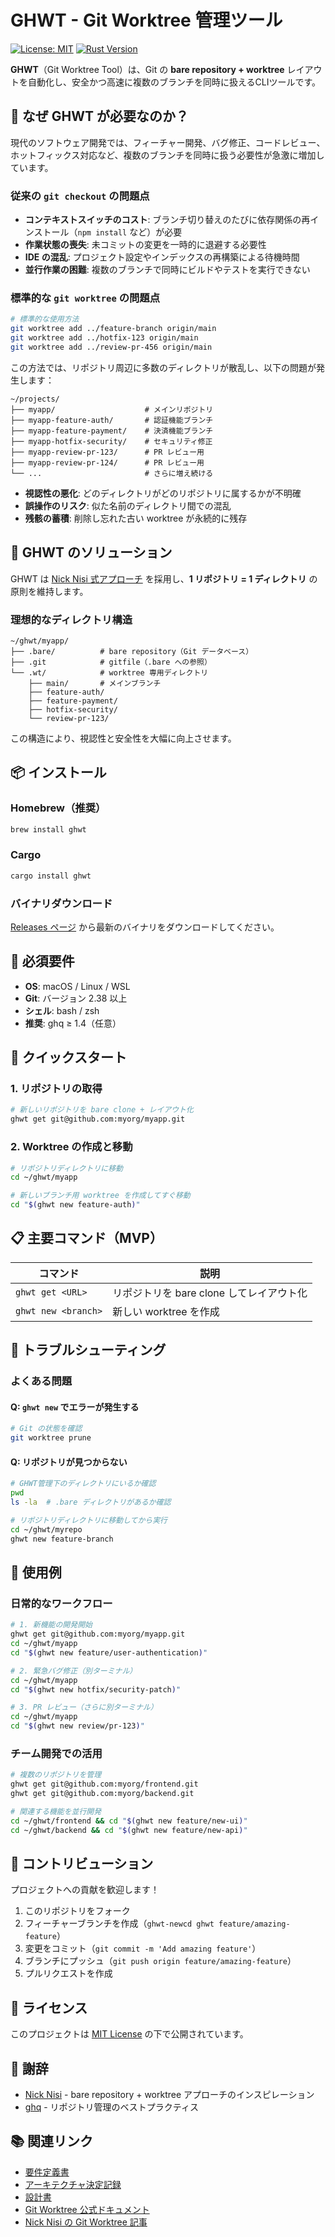 # GHWT - Git Worktree 管理ツール

[![License: MIT](https://img.shields.io/badge/License-MIT-yellow.svg)](https://opensource.org/licenses/MIT) [![Rust Version](https://img.shields.io/badge/rust-1.87.0-orange.svg)](https://www.rust-lang.org)

**GHWT**（Git Worktree Tool）は、Git の **bare repository + worktree** レイアウトを自動化し、安全かつ高速に複数のブランチを同時に扱えるCLIツールです。

## 🎯 なぜ GHWT が必要なのか？

現代のソフトウェア開発では、フィーチャー開発、バグ修正、コードレビュー、ホットフィックス対応など、複数のブランチを同時に扱う必要性が急激に増加しています。

### 従来の `git checkout` の問題点

- **コンテキストスイッチのコスト**: ブランチ切り替えのたびに依存関係の再インストール（`npm install` など）が必要
- **作業状態の喪失**: 未コミットの変更を一時的に退避する必要性
- **IDE の混乱**: プロジェクト設定やインデックスの再構築による待機時間
- **並行作業の困難**: 複数のブランチで同時にビルドやテストを実行できない

### 標準的な `git worktree` の問題点

```bash
# 標準的な使用方法
git worktree add ../feature-branch origin/main
git worktree add ../hotfix-123 origin/main
git worktree add ../review-pr-456 origin/main
```

この方法では、リポジトリ周辺に多数のディレクトリが散乱し、以下の問題が発生します：

```
~/projects/
├── myapp/                    # メインリポジトリ
├── myapp-feature-auth/       # 認証機能ブランチ
├── myapp-feature-payment/    # 決済機能ブランチ
├── myapp-hotfix-security/    # セキュリティ修正
├── myapp-review-pr-123/      # PR レビュー用
├── myapp-review-pr-124/      # PR レビュー用
└── ...                       # さらに増え続ける
```

- **視認性の悪化**: どのディレクトリがどのリポジトリに属するかが不明確
- **誤操作のリスク**: 似た名前のディレクトリ間での混乱
- **残骸の蓄積**: 削除し忘れた古い worktree が永続的に残存

## 🚀 GHWT のソリューション

GHWT は [Nick Nisi 式アプローチ](https://nicknisi.com/posts/git-worktrees/) を採用し、**1 リポジトリ = 1 ディレクトリ** の原則を維持します。

### 理想的なディレクトリ構造

```
~/ghwt/myapp/
├── .bare/          # bare repository（Git データベース）
├── .git            # gitfile（.bare への参照）
└── .wt/            # worktree 専用ディレクトリ
    ├── main/       # メインブランチ
    ├── feature-auth/
    ├── feature-payment/
    ├── hotfix-security/
    └── review-pr-123/
```

この構造により、視認性と安全性を大幅に向上させます。

## 📦 インストール

### Homebrew（推奨）

```bash
brew install ghwt
```

### Cargo

```bash
cargo install ghwt
```

### バイナリダウンロード

[Releases ページ](https://github.com/shun/ghwt/releases) から最新のバイナリをダウンロードしてください。

## 🔧 必須要件

- **OS**: macOS / Linux / WSL
- **Git**: バージョン 2.38 以上
- **シェル**: bash / zsh
- **推奨**: ghq ≥ 1.4（任意）

## 🚀 クイックスタート

### 1. リポジトリの取得

```bash
# 新しいリポジトリを bare clone + レイアウト化
ghwt get git@github.com:myorg/myapp.git
```

### 2. Worktree の作成と移動

```bash
# リポジトリディレクトリに移動
cd ~/ghwt/myapp

# 新しいブランチ用 worktree を作成してすぐ移動
cd "$(ghwt new feature-auth)"
```

## 📋 主要コマンド（MVP）

| コマンド | 説明 |
|----------|------|
| `ghwt get <URL>` | リポジトリを bare clone してレイアウト化 |
| `ghwt new <branch>` | 新しい worktree を作成 |

## 🚨 トラブルシューティング

### よくある問題

#### Q: `ghwt new` でエラーが発生する

```bash
# Git の状態を確認
git worktree prune
```

#### Q: リポジトリが見つからない

```bash
# GHWT管理下のディレクトリにいるか確認
pwd
ls -la  # .bare ディレクトリがあるか確認

# リポジトリディレクトリに移動してから実行
cd ~/ghwt/myrepo
ghwt new feature-branch
```

## 🎯 使用例

### 日常的なワークフロー

```bash
# 1. 新機能の開発開始
ghwt get git@github.com:myorg/myapp.git
cd ~/ghwt/myapp
cd "$(ghwt new feature/user-authentication)"

# 2. 緊急バグ修正（別ターミナル）
cd ~/ghwt/myapp
cd "$(ghwt new hotfix/security-patch)"

# 3. PR レビュー（さらに別ターミナル）
cd ~/ghwt/myapp
cd "$(ghwt new review/pr-123)"
```

### チーム開発での活用

```bash
# 複数のリポジトリを管理
ghwt get git@github.com:myorg/frontend.git
ghwt get git@github.com:myorg/backend.git

# 関連する機能を並行開発
cd ~/ghwt/frontend && cd "$(ghwt new feature/new-ui)"
cd ~/ghwt/backend && cd "$(ghwt new feature/new-api)"
```

## 🤝 コントリビューション

プロジェクトへの貢献を歓迎します！

1. このリポジトリをフォーク
2. フィーチャーブランチを作成（`ghwt-newcd ghwt feature/amazing-feature`）
3. 変更をコミット（`git commit -m 'Add amazing feature'`）
4. ブランチにプッシュ（`git push origin feature/amazing-feature`）
5. プルリクエストを作成

## 📄 ライセンス

このプロジェクトは [MIT License](LICENSE) の下で公開されています。

## 🙏 謝辞

- [Nick Nisi](https://nicknisi.com/) - bare repository + worktree アプローチのインスピレーション
- [ghq](https://github.com/x-motemen/ghq) - リポジトリ管理のベストプラクティス

## 📚 関連リンク

- [要件定義書](docs/002-requirements/requirements-ja.md)
- [アーキテクチャ決定記録](docs/004-adr/README.md)
- [設計書](docs/003-designs/)
- [Git Worktree 公式ドキュメント](https://git-scm.com/docs/git-worktree)
- [Nick Nisi の Git Worktree 記事](https://nicknisi.com/posts/git-worktrees/)
